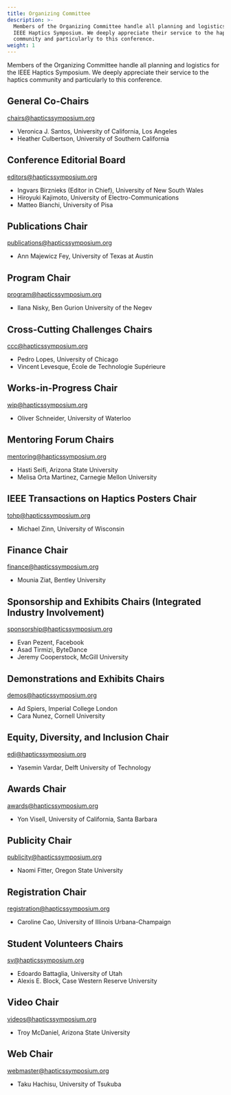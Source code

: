 ```yaml
---
title: Organizing Committee
description: >-
  Members of the Organizing Committee handle all planning and logistics for the
  IEEE Haptics Symposium. We deeply appreciate their service to the haptics
  community and particularly to this conference.
weight: 1
---
```

Members of the Organizing Committee handle all planning and logistics for the IEEE Haptics Symposium. We deeply appreciate their service to the haptics community and particularly to this conference.  

## General Co-Chairs

[chairs@hapticssymposium.org](mailto:chairs@hapticssymposium.org)

* Veronica J. Santos, University of California, Los Angeles
* Heather Culbertson, University of Southern California

## Conference Editorial Board

[editors@hapticssymposium.org](mailto:editors@hapticssymposium.org)

* Ingvars Birznieks (Editor in Chief), University of New South Wales
* Hiroyuki Kajimoto, University of Electro-Communications
* Matteo Bianchi, University of Pisa

## Publications Chair

[publications@hapticssymposium.org](mailto:publications@hapticssymposium.org)

* Ann Majewicz Fey, University of Texas at Austin

## Program Chair

[program@hapticssymposium.org](mailto:program@hapticssymposium.org)

* Ilana Nisky,	Ben Gurion University of the Negev

## Cross-Cutting Challenges Chairs

[ccc@hapticssymposium.org](mailto:ccc@hapticssymposium.org)

* Pedro Lopes, University of Chicago
* Vincent Levesque, École de Technologie Supérieure

## Works-in-Progress Chair

[wip@hapticssymposium.org](mailto:wip@hapticssymposium.org)

* Oliver Schneider, University of Waterloo

## Mentoring Forum Chairs

[mentoring@hapticssymposium.org](mailto:mentoring@hapticssymposium.org)

* Hasti Seifi, Arizona State University
* Melisa Orta Martinez, Carnegie Mellon University

## IEEE Transactions on Haptics Posters Chair

[tohp@hapticssymposium.org](mailto:tohp@hapticssymposium.org)

* Michael Zinn, University of Wisconsin

## Finance Chair

[finance@hapticssymposium.org](mailto:finance@hapticssymposium.org)

* Mounia Ziat, Bentley University

## Sponsorship and Exhibits Chairs (Integrated Industry Involvement)

[sponsorship@hapticssymposium.org](mailto:sponsorship@hapticssymposium.org)

* Evan Pezent, Facebook
* Asad Tirmizi, ByteDance
* Jeremy Cooperstock, McGill University

## Demonstrations and Exhibits Chairs

[demos@hapticssymposium.org](mailto:demos@hapticssymposium.org)

* Ad Spiers, Imperial College London
* Cara Nunez, Cornell University

## Equity, Diversity, and Inclusion Chair

[edi@hapticssymposium.org](mailto:edi@hapticssymposium.org)

* Yasemin Vardar, Delft University of Technology

## Awards Chair

[awards@hapticssymposium.org](mailto:awards@hapticssymposium.org)

* Yon Visell, University of California, Santa Barbara

## Publicity Chair

[publicity@hapticssymposium.org](mailto:publicity@hapticssymposium.org)

* Naomi Fitter, Oregon State University


## Registration Chair

[registration@hapticssymposium.org](mailto:registration@hapticssymposium.org)

* Caroline Cao, University of Illinois Urbana-Champaign

## Student Volunteers Chairs

[sv@hapticssymposium.org](mailto:sv@hapticssymposium.org)

* Edoardo Battaglia, University of Utah
* Alexis E. Block, Case Western Reserve University

## Video Chair

[videos@hapticssymposium.org](mailto:videos@hapticssymposium.org)

* Troy McDaniel, Arizona State University

## Web Chair

[webmaster@hapticssymposium.org](mailto:webmaster@hapticssymposium.org)

* Taku Hachisu, University of Tsukuba